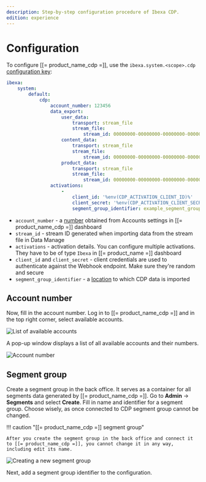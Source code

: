 ```yaml
---
description: Step-by-step configuration procedure of Ibexa CDP.
edition: experience
---
```


# Configuration

To configure [[= product_name_cdp =]], use the `ibexa.system.<scope>.cdp` [configuration key](configuration.md#configuration-files):

```yaml
ibexa:
    system:
        default:
            cdp:
                account_number: 123456
                data_export:
                    user_data:
                        transport: stream_file
                        stream_file:
                            stream_id: 00000000-00000000-00000000-00000000
                    content_data:
                        transport: stream_file
                        stream_file:
                            stream_id: 00000000-00000000-00000000-00000000
                    product_data:
                        transport: stream_file
                        stream_file:
                            stream_id: 00000000-00000000-00000000-00000000
                activations:
                    -
                        client_id: '%env(CDP_ACTIVATION_CLIENT_ID)%'
                        client_secret: '%env(CDP_ACTIVATION_CLIENT_SECRET)%'
                        segment_group_identifier: example_segment_group_identifier
```

- `account_number` - a [number](#account-number) obtained from Accounts settings in [[= product_name_cdp =]] dashboard
- `stream_id` - stream ID generated when importing data from the stream file in Data Manage
- `activations` - activation details. You can configure multiple activations. They have to be of type `Ibexa` in [[= product_name =]] dashboard
- `client_id` and `client_secret` - client credentials are used to authenticate against the Webhook endpoint. Make sure they're random and secure
- `segment_group_identifier` - a [location](#segment-group) to which CDP data is imported

## Account number

Now, fill in the account number.
Log in to [[= product_name_cdp =]] and in the top right corner, select available accounts.

![List of available accounts](cdp_accounts.png)

A pop-up window displays a list of all available accounts and their numbers.

![Account number](cdp_account_number.png)

## Segment group

Create a segment group in the back office.
It serves as a container for all segments data generated by [[= product_name_cdp =]].
Go to **Admin** -> **Segments** and select **Create**.
Fill in name and identifier for a segment group.
Choose wisely, as once connected to CDP segment group cannot be changed.

!!! caution "[[= product_name_cdp =]] segment group"

    After you create the segment group in the back office and connect it to [[= product_name_cdp =]], you cannot change it in any way, including edit its name.

![Creating a new segment group](cdp_create_segment_group.png)

Next, add a segment group identifier to the configuration.
